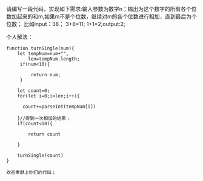 请编写一段代码，实现如下需求:输入参数为数字n；输出为这个数字的所有各个位数加起来的和m,如果m不是个位数，继续对m的各个位数进行相加，直到最后为个位数；
比如input：38； 3+8=11; 1+1=2;output:2;

个人解法：
    
    function turnSingle(num){
        let tempNum=num+"",
            len=tempNum.length;
         if(num<10){
    
             return num;
         }
    
        let count=0;
        for(let i=0;i<len;i++){
    
          count+=parseInt(tempNum[i])
    
        }//得到一次相加的结果；
        if(count<10){
    
            return count
    
        }
    
        turnSingle(count)
    }
    
    欢迎奉献上你们的代码；